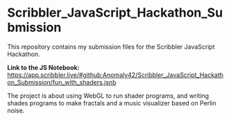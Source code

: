 # Scribbler_JavaScript_Hackathon_Submission

This repository contains my submission files for the Scribbler JavaScript Hackathon.

**Link to the JS Notebook:** https://app.scribbler.live/#github:Anomaly42/Scribbler_JavaScript_Hackathon_Submission/fun_with_shaders.jsnb

The project is about using WebGL to run shader programs, and writing shades programs to make fractals and a music visualizer based on Perlin noise.
